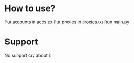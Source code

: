 # How to use?

Put accounts in accs.txt
Put proxies in proxies.txt
Run main.py

# Support

No support cry about it
